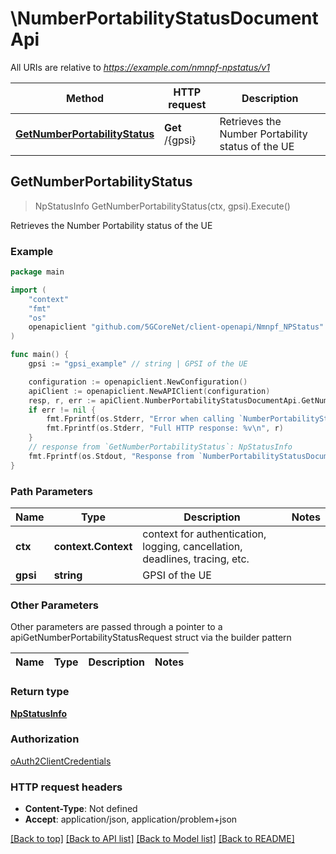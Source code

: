 # \NumberPortabilityStatusDocumentApi

All URIs are relative to *https://example.com/nmnpf-npstatus/v1*

Method | HTTP request | Description
------------- | ------------- | -------------
[**GetNumberPortabilityStatus**](NumberPortabilityStatusDocumentApi.md#GetNumberPortabilityStatus) | **Get** /{gpsi} | Retrieves the Number Portability status of the UE



## GetNumberPortabilityStatus

> NpStatusInfo GetNumberPortabilityStatus(ctx, gpsi).Execute()

Retrieves the Number Portability status of the UE

### Example

```go
package main

import (
    "context"
    "fmt"
    "os"
    openapiclient "github.com/5GCoreNet/client-openapi/Nmnpf_NPStatus"
)

func main() {
    gpsi := "gpsi_example" // string | GPSI of the UE

    configuration := openapiclient.NewConfiguration()
    apiClient := openapiclient.NewAPIClient(configuration)
    resp, r, err := apiClient.NumberPortabilityStatusDocumentApi.GetNumberPortabilityStatus(context.Background(), gpsi).Execute()
    if err != nil {
        fmt.Fprintf(os.Stderr, "Error when calling `NumberPortabilityStatusDocumentApi.GetNumberPortabilityStatus``: %v\n", err)
        fmt.Fprintf(os.Stderr, "Full HTTP response: %v\n", r)
    }
    // response from `GetNumberPortabilityStatus`: NpStatusInfo
    fmt.Fprintf(os.Stdout, "Response from `NumberPortabilityStatusDocumentApi.GetNumberPortabilityStatus`: %v\n", resp)
}
```

### Path Parameters


Name | Type | Description  | Notes
------------- | ------------- | ------------- | -------------
**ctx** | **context.Context** | context for authentication, logging, cancellation, deadlines, tracing, etc.
**gpsi** | **string** | GPSI of the UE | 

### Other Parameters

Other parameters are passed through a pointer to a apiGetNumberPortabilityStatusRequest struct via the builder pattern


Name | Type | Description  | Notes
------------- | ------------- | ------------- | -------------


### Return type

[**NpStatusInfo**](NpStatusInfo.md)

### Authorization

[oAuth2ClientCredentials](../README.md#oAuth2ClientCredentials)

### HTTP request headers

- **Content-Type**: Not defined
- **Accept**: application/json, application/problem+json

[[Back to top]](#) [[Back to API list]](../README.md#documentation-for-api-endpoints)
[[Back to Model list]](../README.md#documentation-for-models)
[[Back to README]](../README.md)

